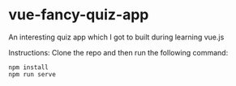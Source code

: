 # vue-fancy-quiz-app
An interesting quiz app which I got to built during learning vue.js

Instructions: Clone the repo and then run the following command:

```
npm install
npm run serve
```